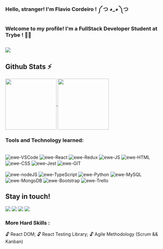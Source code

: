 ### Hello, stranger! I'm Flavio Cordeiro !   ༼ つ ◕_◕ ༽つ


### Welcome to my profile! I'm a FullStack Developer Student at Trybe ! 👩‍💻

## <a href="https://flavioportfolio7.herokuapp.com/" target="_blank"><img src="https://img.shields.io/badge/Flavio-Portfolio-orange?style=for-the-badge&logo=adobefonts" target="_blank"></a>

## Github Stats :zap:

<div style="display: block">
  <a href="https://github.com/flavioCoder1">
<img align="center" height="160em" src="https://github-readme-stats.vercel.app/api?username=flavioCoder1&show_icons=true&amp;include_all_commits=true&amp;count_private=true&theme=chartreuse-dark&layout=compact">
<img align="center" height="160em" src="https://github-readme-stats.vercel.app/api/top-langs/?username=flavioCoder1&theme=chartreuse-dark&layout=compact">
  </a>
</div>

### Tools and Technology learned:

<div style="display: inline_block"><br>
  <img align="center" alt="ewe-VSCode" src="https://camo.githubusercontent.com/19117b013588d83313084a68e99e8ebfa837f0222e7bb1b9736b7401432d8ba0/68747470733a2f2f696d672e736869656c64732e696f2f62616467652f2d5653436f64652d3030374143433f7374796c653d666f722d7468652d6261646765266c6f676f3d76697375616c73747564696f636f6465266c6f676f436f6c6f723d7768697465">
  <img align="center" alt="ewe-React" src="https://camo.githubusercontent.com/0fba4476c2741e4c55a7df3fcda71d2bb939a0e4aca7c3b743e2a099a4cb7010/68747470733a2f2f696d672e736869656c64732e696f2f62616467652f2d52656163742d3631444146423f7374796c653d666f722d7468652d6261646765266c6f676f3d7265616374266c6f676f436f6c6f723d626c61636b">
  <img align="center" alt="ewe-Redux" src="https://camo.githubusercontent.com/fba21e5cffa1e7a933c7463ce905ca0e8fe2276c1bb397d5e0411e62d6c61395/68747470733a2f2f696d672e736869656c64732e696f2f62616467652f2d52656475782d3736344142433f7374796c653d666f722d7468652d6261646765266c6f676f3d7265647578266c6f676f436f6c6f723d7768697465">
  <img align="center" alt="ewe-JS" src="https://camo.githubusercontent.com/8534512647fe601e7de7b3c47924865e592a3bbfcf4c98b8452c14e29f066fd0/68747470733a2f2f696d672e736869656c64732e696f2f62616467652f2d4a6176615363726970742d4637444631453f7374796c653d666f722d7468652d6261646765266c6f676f3d6a617661736372697074266c6f676f436f6c6f723d626c61636b">
  <img align="center" alt="ewe-HTML" src="https://camo.githubusercontent.com/939ccbc4390d4b233428c14aeee9278cf90c10e970e0234a42899451538873b1/68747470733a2f2f696d672e736869656c64732e696f2f62616467652f2d48544d4c352d4533344632363f7374796c653d666f722d7468652d6261646765266c6f676f3d68746d6c35266c6f676f436f6c6f723d7768697465">
  <img align="center" alt="ewe-CSS" src="https://camo.githubusercontent.com/c903606ae5f49481c87b122c7659bf1bc72a694ee5a015f46a57c5f5f0ade225/68747470733a2f2f696d672e736869656c64732e696f2f62616467652f2d435353332d3135373242363f7374796c653d666f722d7468652d6261646765266c6f676f3d63737333266c6f676f436f6c6f723d7768697465">
  <img align="center" alt="ewe-Jest" src="https://camo.githubusercontent.com/ff5966ab2cc8c704aecdf9494dcce2a4d8939cf2e1b2f504f8f6431be99c937a/68747470733a2f2f696d672e736869656c64732e696f2f62616467652f2d4a6573742d4332313332353f7374796c653d666f722d7468652d6261646765266c6f676f3d6a657374266c6f676f436f6c6f723d7768697465">
  <img align="center" alt="ewe-GIT" src="https://camo.githubusercontent.com/324ecb8e3920e6c4826b60f2afd553c8a1b6ea87782030de0eaa65bb8c8b2919/68747470733a2f2f696d672e736869656c64732e696f2f62616467652f2d4769742d4630353033323f7374796c653d666f722d7468652d6261646765266c6f676f3d676974266c6f676f436f6c6f723d7768697465"><br><br>
  <img align="center" alt="ewe-nodeJS" src="https://camo.githubusercontent.com/7d7b100e379663ee40a20989e6c61737e6396c1dafc3a7c6d2ada8d4447eb0e4/68747470733a2f2f696d672e736869656c64732e696f2f62616467652f6e6f64652e6a732d3644413535463f7374796c653d666f722d7468652d6261646765266c6f676f3d6e6f64652e6a73266c6f676f436f6c6f723d7768697465">
  <img align="center" alt="ewe-TypeScript"
src="https://img.shields.io/badge/TypeScript-007ACC?style=for-the-badge&logo=typescript&logoColor=white">
  <img align="center" alt="ewe-Python"
src="https://img.shields.io/badge/Python-FFD43B?style=for-the-badge&logo=python&logoColor=blue">
  <img align="center" alt="ewe-MySQL" src="https://camo.githubusercontent.com/918fce8d50581bd97b7133e677a78ed2cad14f970522f219daaeb6d1c81060e1/68747470733a2f2f696d672e736869656c64732e696f2f62616467652f6d7973716c2d2532333030662e7376673f7374796c653d666f722d7468652d6261646765266c6f676f3d6d7973716c266c6f676f436f6c6f723d7768697465">
  <img align="center" alt="ewe-MongoDB" src="https://camo.githubusercontent.com/a4a972c6d1eee141be8cb21f71433c7c3c03b16b6609bb360f474b86dbd54a92/68747470733a2f2f696d672e736869656c64732e696f2f62616467652f6d6f6e676f64622d3030383030302e7376673f7374796c653d666f722d7468652d6261646765266c6f676f3d6d6f6e676f6462266c6f676f436f6c6f723d6c69676874677265656e">
  <img align="center" alt="ewe-Bootstrap" src="https://camo.githubusercontent.com/53acc701b97859af489d9253eb1d466a6774e48559b5ecef1f825109096a05b5/68747470733a2f2f696d672e736869656c64732e696f2f62616467652f2d426f6f7473747261702d3736344142433f7374796c653d666f722d7468652d6261646765266c6f676f3d626f6f747374726170266c6f676f436f6c6f723d7768697465">
  <img align="center" alt="ewe-Trello" src="https://camo.githubusercontent.com/ad39b7387180a8021391547b17510ae4c9aaba533c1e7755ff0ed36b4bced136/68747470733a2f2f696d672e736869656c64732e696f2f62616467652f7472656c6c6f2d3431363945312e7376673f7374796c653d666f722d7468652d6261646765266c6f676f3d7472656c6c6f266c6f676f436f6c6f723d7768697465">
</div>  
  
## Stay in touch!

<div> 
  <a href="https://instagram.com/flavio_cav" target="_blank"><img src="https://img.shields.io/badge/-Instagram-%23E4405F?style=for-the-badge&logo=instagram&logoColor=white" target="_blank"></a>
  <a href = "mailto:flavio_ribeirorc@hotmail.com"><img src="https://img.shields.io/badge/Microsoft_Outlook-0078D4?style=for-the-badge&logo=microsoft-outlook&logoColor=white" target="_blank"></a>
  <a href="https://www.linkedin.com/in/flavio-cordeiro" target="_blank"><img src="https://img.shields.io/badge/-LinkedIn-%230077B5?style=for-the-badge&logo=linkedin&logoColor=white" target="_blank"></a>
  <a href="https://flavioportfolio7.herokuapp.com/" target="_blank"><img src="https://img.shields.io/badge/Flavio-Portfolio-orange?style=for-the-badge&logo=adobefonts" target="_blank"></a>
  
</div>

### More Hard Skills :

:unlock: React DOM;
:unlock: React Testing Library;
:unlock: Agile Methodology (Scrum && Kanban)
